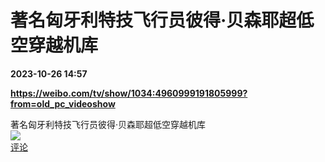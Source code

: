 # 著名匈牙利特技飞行员彼得·贝森耶超低空穿越机库

**2023-10-26 14:57**

**https://weibo.com/tv/show/1034:4960999191805999?from=old_pc_videoshow**

著名匈牙利特技飞行员彼得·贝森耶超低空穿越机库  
![](https://img3.chouti.com/CHOUTI_231026_A496335E526843859E1CFD65A1EBF4BC.jpg)  
[评论](https://m.chouti.com/link/40410943)